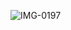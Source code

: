 
![IMG-0197](https://user-images.githubusercontent.com/43926105/89133075-8a17fe80-d536-11ea-80c8-d0e3bfefc63b.JPG)

